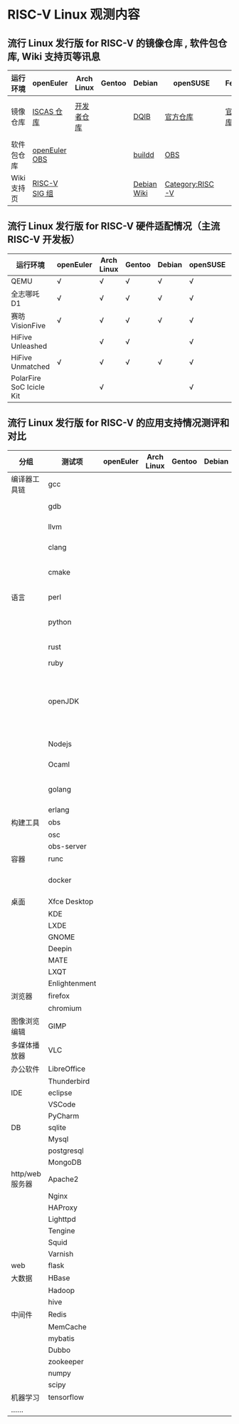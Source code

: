# RISC-V Linux 观测内容

## 流行 Linux 发行版 for RISC-V 的镜像仓库 , 软件包仓库, Wiki 支持页等讯息

| 运行环境 | openEuler               | Arch Linux           | Gentoo | Debian | openSUSE | Fedora             | Ubuntu | FreeBSD             | Deepin | Anolis | openKylin   | Alpine |
|-| ----------------------- | -------------------- | ------ | ------ | -------- | ------------------ | ------ | ------------------- | ------ | ------ | ----------- | ------ |
| 镜像仓库 | [ISCAS 仓库][oeRepo] | [开发者仓库][archrv] |   | [DQIB][debImage] | [官方仓库][suseImage] | [官方仓库][fedora] | [Server 22.04.1][ubuntuImage], 另见 Wiki 页 | [官方仓库][freebsdImage] |        |        | [兰州大学镜像][openkylinlzuImage] <br /> [网易镜像][openkylin163Image] | [官方仓库][alpineImage] |
| 软件包仓库 | [openEuler OBS][oeOBS] |  |  | [buildd][debBuildD] | [OBS][suseOBS] |  |  ||||[官方仓库][openkylin]| [官方软件包][alpineAPK]|
| Wiki 支持页 | [RISC-V SIG 组][oerv] |  |  | [Debian Wiki][DebWiki] | [Category:RISC-V][susewiki] |  | [Wiki 页][UbuntuWiki] | [Wiki页][freebsdwiki] |  |  | | |

[oeRepo]: https://mirror.iscas.ac.cn/openeuler-sig-riscv/openEuler-RISC-V/
[archrv]: https://archriscv.felixc.at/
[suseimage]: https://download.opensuse.org/ports/riscv/tumbleweed/images/
[fedora]: https://fedorapeople.org/groups/risc-v/disk-images/
[ubuntuImage]: https://cdimage.ubuntu.com/releases/22.04.1/release/
[debImage]: https://gitlab.com/api/v4/projects/giomasce%2Fdqib/jobs/artifacts/master/download?job=convert_riscv64-virt
[alpineImage]: https://dl-cdn.alpinelinux.org/alpine/edge/releases/riscv64/

[freebsdImage]: https://download.freebsd.org/ftp/snapshots/VM-IMAGES/14.0-CURRENT/riscv64/Latest/
[freebsdwiki]: https://wiki.freebsd.org/riscv

[openkylin]: http://archive.build.openkylin.top/openkylin
[openkylinlzuImage]: https://mirror.lzu.edu.cn/openkylin-cdimage/
[openkylin163Image]: https://mirrors.163.com/openkylin-cd/

[oeOBS]: https://build.openeuler.org/project/show/openEuler:Mainline:RISC-V
[debBuildD]: https://buildd.debian.org/status/architecture.php?suite=unstable&a=riscv64&priority=
[suseOBS]: https://build.opensuse.org/project/show/openSUSE:Factory:RISCV
[alpineAPK]: https://pkgs.alpinelinux.org/packages?arch=riscv64

[oerv]: https://gitee.com/openEuler/RISC-V
[suseWiki]: https://en.opensuse.org/Category:RISC-V
[DebWiki]: https://wiki.debian.org/RISC-V
[UbuntuWiki]: https://wiki.ubuntu.com/RISC-V


## 流行 Linux 发行版 for RISC-V 硬件适配情况（主流 RISC-V 开发板）

| 运行环境                 | openEuler | Arch Linux | Gentoo | Debian | openSUSE | Fedora | Ubuntu | FreeBSD | Deepin | Anolis | openKylin | Alpine |
| ------------------------ | --------- | ---------- | ------ | ------ | -------- | ------ | ------ | ------- | ------ | ------ | --------- | ------ |
| QEMU                     | √         | √          | √      | √      | √        | √      | √      | √       |        | √      |           |        |
| 全志哪吒 D1              | √         | √          | √      | √      | √        | √      | √      |         |        | √      |           |        |
| 赛昉 VisionFive          | √         | √          | √      | √      | √        | √      | √      |         |        |        | √         |        |
| HiFive Unleashed         |           | √          | √      |        | √        |        |        | √       |        |        |           |        |
| HiFive Unmatched         | √         | √          | √      | √      | √        | √      | √      | √       |        |        | √         |        |
| PolarFire SoC Icicle Kit |           | √          |        |        | √        | √      |        |         |        |        |           |        |


## 流行 Linux 发行版 for RISC-V 的应用支持情况测评和对比

| 分组            | 测试项        | openEuler | Arch Linux | Gentoo | Debian | openSUSE | Fedora | Ubuntu | FreeBSD | Deepin | Anolis | openKylin | Alpine |
| --------------- | ------------- | --------- | ---------- | ------ | ------ | -------- | -------------- | ------ | ------- | ------ | ------ | --------- | ------ |
| 编译器工具链    | gcc           |           |            |        |        |            | ✅ gcc-12.1.1  |        |         |        | ✅ gcc-12.0.1 | ✅ gcc-10 |        |
|                 | gdb           |           |            |        |        |          | ✅ gdb-12.1  |        |         |        | ✅ gdb-11.2 | ✅ gdb-9.1 |        |
|                 | llvm          |           |            |        |        |          | ✅ llvm-14.0.5 |        |         |        | ✅ llvm-13.0.1 | ✅ llvm-10.0.0 |        |
|                 | clang         |           |            |        |        |          | ✅ clang-14.0.5 |        |         |        |        | ✅ clang-10.0.0 |        |
|                 | cmake         |           |            |        |        |  | ✅ cmake-3.24.1   |        |         |        | ✅ cmake-3.22.2 | ✅ cmake-3.16.3 |        |
| 语言            | perl          |           |            |        |        |          |                 |        |         |        | ⚠️ perl-5.34.0 | ✅ perl-5.30.0 |        |
|                 | python        |           |            |        |        |          | ✅ python-3.9.7 |        |         |        | ✅	python-3.10.2       | ✅ python-3.8 |        |
|                 | rust          |           |            |        |        |          | ✅ rust-1.63.0  |        |         |        | ✅ rust-1.58.1       | ✅ rust-1.59.0 |        |
|                 | ruby          |           |            |        |        |          |                 |        |         |        |        |           |        |
|                 | openJDK       |           |            |        |        |          | ✅ openjdk-11 |        |         |        | ✅ openjdk-11 (bisheng & dragonwell & OpenJDK) | ✅ openjdk-8 |        |
|                 | Nodejs        |           |            |        |        |          | ⚠️             |        |         |        |        | ✅ nodejs-12.22.9 |  |
|                 | Ocaml         |           |            |        |        |          |                |        |         |        | ✅ ocaml-4.12.0-3       |           |        | 
|                 | golang        |           |            |        |        |          | ✅ golang-1.19 |        |         |        |        |           |        |
|                 | erlang        |           |            |        |        |          |        |        |         |        |        |           |        |
| 构建工具        | obs           |           |            |        |        |          |        |        |         |        |        |           |        |
|                 | osc           |           |            |        |        |          |        |        |         |        |        |           |        |
|                 | obs-server    |           |            |        |        |          |        |        |         |        |        |           |        |
| 容器            | runc          |           |            |        |        |          |        |        |         |        |        |           |        |
|                 | docker        |           |            |        |        |          |        |        |         |        |        | ✅ docker.io-19.03.8 |        |
| 桌面            | Xfce Desktop  |           |            |        |        |          |        |        |         |        |        |           |        |
|                 | KDE           |           |            |        |        |          |        |        |         |        |        |           |        |
|                 | LXDE          |           |            |        |        |          |        |        |         |        |        |           |        |
|                 | GNOME         |           |            |        |        |          |        |        |         |        |        |           |        |
|                 | Deepin        |           |            |        |        |          |        |        |         |        |        |           |        |
|                 | MATE          |           |            |        |        |          |        |        |         |        |        |           |        |
|                 | LXQT          |           |            |        |        |          |        |        |         |        |        |           |        |
|                 | Enlightenment |           |            |        |        |          |        |        |         |        |        |           |        |
| 浏览器          | firefox       |           |            |        |        |          |        |        |         |        |        |           |        |
|                 | chromium      |           |            |        |        |          |        |        |         |        |        |           |        |
| 图像浏览编辑    | GIMP          |           |            |        |        |          |        |        |         |        |        |           |        |
| 多媒体播放器    | VLC           |           |            |        |        |          |        |        |         |        |        |           |        |
| 办公软件        | LibreOffice   |           |            |        |        |          |        |        |         |        |        |           |        |
|                 | Thunderbird   |           |            |        |        |          |        |        |         |        |        |           |        |
| IDE             | eclipse       |           |            |        |        |          |        |        |         |        |        |           |        |
|                 | VSCode        |           |            |        |        |          |        |        |         |        |        |           |        |
|                 | PyCharm       |           |            |        |        |          |        |        |         |        |        |           |        |
| DB              | sqlite        |           |            |        |        |          |        |        |         |        |        |           |        |
|                 | Mysql         |           |            |        |        |          |        |        |         |        |        |           |        |
|                 | postgresql    |           |            |        |        |          |        |        |         |        |        |           |        |
|                 | MongoDB       |           |            |        |        |          |        |        |         |        |        |           |        |
| http/web 服务器 | Apache2       |           |            |        |        |          |        |        |         |        |        |           |        |
|                 | Nginx         |           |            |        |        |          |        |        |         |        |        |           |        |
|                 | HAProxy       |           |            |        |        |          |        |        |         |        |        |           |        |
|                 | Lighttpd      |           |            |        |        |          |        |        |         |        |        |           |        |
|                 | Tengine       |           |            |        |        |          |        |        |         |        |        |           |        |
|                 | Squid         |           |            |        |        |          |        |        |         |        |        |           |        |
|                 | Varnish       |           |            |        |        |          |        |        |         |        |        |           |        |
| web             | flask         |           |            |        |        |          |        |        |         |        |        |           |        |
| 大数据          | HBase         |           |            |        |        |          |        |        |         |        |        |           |        |
|                 | Hadoop        |           |            |        |        |          |        |        |         |        |        |           |        |
|                 | hive          |           |            |        |        |          |        |        |         |        |        |           |        |
| 中间件          | Redis         |           |            |        |        |          |        |        |         |        |        |           |        |
|                 | MemCache      |           |            |        |        |          |        |        |         |        |        |           |        |
|                 | mybatis       |           |            |        |        |          |        |        |         |        |        |           |        |
|                 | Dubbo         |           |            |        |        |          |        |        |         |        |        |           |        |
|                 | zookeeper     |           |            |        |        |          |        |        |         |        |        |           |        |
|                 | numpy         |           |            |        |        |          |        |        |         |        |        |           |        |
|                 | scipy         |           |            |        |        |          |        |        |         |        |        |           |        |
| 机器学习        | tensorflow    |           |            |        |        |          |        |        |         |        |        |           |        |
| ……              |               |           |            |        |        |          |        |        |         |        |        |           |        |
